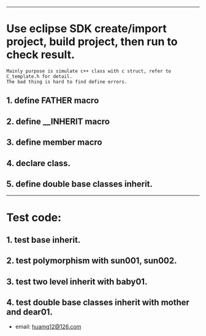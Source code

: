 ------
# Use eclipse SDK create/import project, build project, then run to check result.
    Mainly purpose is simulate c++ class with c struct, refer to C_template.h for detail.
    The bad thing is hard to find define errors.

## 1. define FATHER macro

## 2. define __INHERIT macro

## 3. define member macro

## 4. declare class.

## 5. define double base classes inherit.

------
# Test code:

## 1. test base inherit.

## 2. test polymorphism with sun001, sun002.

## 3. test two level inherit with baby01.

## 4. test double base classes inherit with mother and dear01.

- email: huamg12@126.com